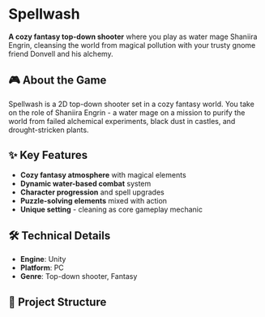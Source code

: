 # Spellwash

**A cozy fantasy top-down shooter** where you play as water mage Shaniira Engrin, cleansing the world from magical pollution with your trusty gnome friend Donvell and his alchemy.

## 🎮 About the Game
Spellwash is a 2D top-down shooter set in a cozy fantasy world. You take on the role of Shaniira Engrin - a water mage on a mission to purify the world from failed alchemical experiments, black dust in castles, and drought-stricken plants.

## ✨ Key Features
- **Cozy fantasy atmosphere** with magical elements
- **Dynamic water-based combat** system
- **Character progression** and spell upgrades
- **Puzzle-solving elements** mixed with action
- **Unique setting** - cleaning as core gameplay mechanic

## 🛠️ Technical Details
- **Engine**: Unity
- **Platform**: PC
- **Genre**: Top-down shooter, Fantasy

## 📁 Project Structure
